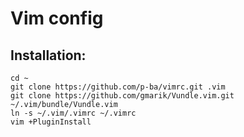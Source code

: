 # Vim config

## Installation:

    cd ~
    git clone https://github.com/p-ba/vimrc.git .vim
    git clone https://github.com/gmarik/Vundle.vim.git ~/.vim/bundle/Vundle.vim
    ln -s ~/.vim/.vimrc ~/.vimrc
    vim +PluginInstall
